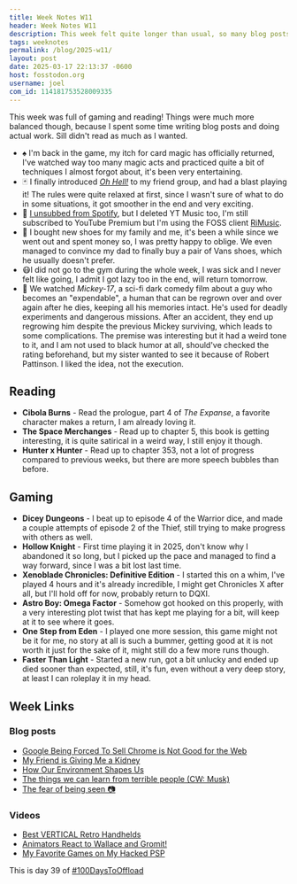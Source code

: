 ```yaml
---
title: Week Notes W11
header: Week Notes W11
description: This week felt quite longer than usual, so many blog posts were made I kinda lost a sense of time!
tags: weeknotes
permalink: /blog/2025-w11/
layout: post
date: 2025-03-17 22:13:37 -0600
host: fosstodon.org
username: joel
com_id: 114181753528009335
---
```


This week was full of gaming and reading! Things were much more balanced though, because I spent some time writing blog posts and doing actual work. Sill didn't read as much as I wanted.

* ️♠️ I'm back in the game, my itch for card magic has officially returned, I've watched way too many magic acts and practiced quite a bit of techniques I almost forgot about, it's been very entertaining.
* 🃏 I finally introduced [*Oh Hell!*](https://www.pagat.com/exact/ohhell.html) to my friend group, and had a blast playing it! The rules were quite relaxed at first, since I wasn't sure of what to do in some situations, it got smoother in the end and very exciting.
* 🎵 [I unsubbed from Spotify](/blog/bye-spotify-(for-good)), but I deleted YT Music too, I'm still subscribed to YouTube Premium but I'm using the FOSS client [RiMusic](https://rimusic.xyz/).
* 👟 I bought new shoes for my family and me, it's been a while since we went out and spent money so, I was pretty happy to oblige. We even managed to convince my dad to finally buy a pair of Vans shoes, which he usually doesn't prefer.
* 😷I did not go to the gym during the whole week, I was sick and I never felt like going, I admit I got lazy too in the end, will return tomorrow.
* 🎥 We watched *Mickey-17*, a sci-fi dark comedy film about a guy who becomes an "expendable", a human that can be regrown over and over again after he dies, keeping all his memories intact. He's used for deadly experiments and dangerous missions. After an accident, they end up regrowing him despite the previous Mickey surviving, which leads to some complications. The premise was interesting but it had a weird tone to it, and I am not used to black humor at all, should've checked the rating beforehand, but my sister wanted to see it because of Robert Pattinson. I liked the idea, not the execution.

## Reading

* **Cibola Burns** - Read the prologue, part 4 of *The Expanse*, a favorite character makes a return, I am already loving it.
* **The Space Merchanges** - Read up to chapter 5, this book is getting interesting, it is quite satirical in a weird way, I still enjoy it though.
* **Hunter x Hunter** - Read up to chapter 353, not a lot of progress compared to previous weeks, but there are more speech bubbles than before.

## Gaming

* **Dicey Dungeons** - I beat up to episode 4 of the Warrior dice, and made a couple attempts of episode 2 of the Thief, still trying to make progress with others as well.
* **Hollow Knight** - First time playing it in 2025, don't know why I abandoned it so long, but I picked up the pace and managed to find a way forward, since I was a bit lost last time.
* **Xenoblade Chronicles: Definitive Edition** - I started this on a whim, I've played 4 hours and it's already incredible, I might get Chronicles X after all, but I'll hold off for now, probably return to DQXI.
* **Astro Boy: Omega Factor** - Somehow got hooked on this properly, with a very interesting plot twist that has kept me playing for a bit, will keep at it to see where it goes.
* **One Step from Eden** - I played one more session, this game might not be it for me, no story at all is such a bummer, getting good at it is not worth it just for the sake of it, might still do a few more runs though.
* **Faster Than Light** - Started a new run, got a bit unlucky and ended up died sooner than expected, still, it's fun, even without a very deep story, at least I can roleplay it in my head.

## Week Links

### Blog posts

- [Google Being Forced To Sell Chrome is Not Good for the Web](https://chriscoyier.net/2025/03/14/google-being-forced-to-sell-chrome-is-not-good-for-the-web)
- [My Friend is Giving Me a Kidney](https://nathandyer.me/2025/03/13/micah.html)
- [How Our Environment Shapes Us](https://sheepdev.xyz/blog/how-our-environment-shapes-us)
- [The things we can learn from terrible people (CW: Musk)](https://82mhz.net/posts/2025/03/the-things-we-can-learn-from-terrible-people-cw-musk/)
- [The fear of being seen 📷](https://gobino.be/the-fear-of-being-seen/)

### Videos

- [Best VERTICAL Retro Handhelds](https://www.youtube.com/watch?v=OAdTLStJizo)
- [Animators React to Wallace and Gromit!](https://youtu.be/epLe0CIWKW0)
- [My Favorite Games on My Hacked PSP](https://youtu.be/O0RcsJTYpuY)

This is day 39 of [#100DaysToOffload](https://100daystooffload.com)
